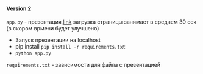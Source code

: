 #### Version 2

`app.py` - презентация,[link](https://sber-airbnb-14c04075d163.herokuapp.com) загрузка страницы занимает в среднем 30 сек (в скором врмени будет улучшено)
* Запуск презентации на localhost
* pip install `pip install -r requirements.txt`
* `python app.py`

`requirements.txt` - зависимости для файла с презентацией
